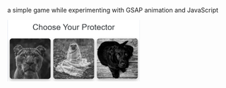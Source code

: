 a simple game while experimenting with GSAP animation and JavaScript

<img src="typ.png" alt="demo image" width="300"><br>